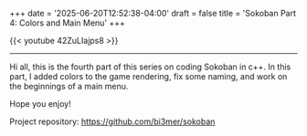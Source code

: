 +++
date = '2025-06-20T12:52:38-04:00'
draft = false
title = 'Sokoban Part 4: Colors and Main Menu'
+++

{{< youtube 42ZuLIajps8 >}}

----

Hi all, this is the fourth part of this series on coding Sokoban in c++. In this part, I added colors to the game rendering, fix some naming, and work on the beginnings of a main menu.

Hope you enjoy!

Project repository: https://github.com/bi3mer/sokoban